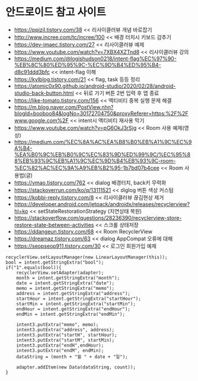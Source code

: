 # 안드로이드 참고 사이트

* https://ppizil.tistory.com/38  << 리사이클러뷰 개념 바로잡기
* http://www.incree.com/tc/incree/100 << 배경 터치시 키보드 감추기 
* https://dev-imaec.tistory.com/27 << 리사이클러뷰 예제
* https://www.youtube.com/watch?v=7XBX4XZTnd8 << 리사이클러뷰 강의
* https://medium.com/@logishudson0218/intent-flag%EC%97%90-%EB%8C%80%ED%95%9C-%EC%9D%B4%ED%95%B4-d8c91ddd3bfc << intent-flag 이해
* https://kylblog.tistory.com/21 << flag, task 등등 정리
* https://atomic0x90.github.io/android-studio/2020/02/28/android-studio-back-button.html << 뒤로 가기 버튼 2번 입력 후 앱 종료
* https://like-tomato.tistory.com/156 << 액티비티 중복 실행 문제 해결
* https://m.blog.naver.com/PostView.nhn?blogId=booboo84&logNo=30172704750&proxyReferer=https:%2F%2Fwww.google.com%2F << intent시 액티비티 재사용 막기
* https://www.youtube.com/watch?v=pG6OkJ3rSjg << Room 사용 예제(영상)
* https://medium.com/%EC%8A%AC%EA%B8%B0%EB%A1%9C%EC%9A%B4-%EA%B0%9C%EB%B0%9C%EC%83%9D%ED%99%9C/%EC%95%88%EB%93%9C%EB%A1%9C%EC%9D%B4%EB%93%9C-room-%EC%82%AC%EC%9A%A9%EB%B2%95-1b7bd07b4cee << Room 사용법(글)
* https://vmao.tistory.com/762 << dialog 배경터치, back키 무력화
* https://stackoverrun.com/ko/q/13111521 << diglog 버튼 색상 커스텀
* https://kobbi-reply.tistory.com/8 << 리사이클러뷰 끊김현상 제거
* https://developer.android.com/jetpack/androidx/releases/recyclerview?hl=ko << setStateRestorationStrategy (지연상태 복원)
* https://stackoverflow.com/questions/28236390/recyclerview-store-restore-state-between-activities << 스크롤 상태저장
* https://ddangeun.tistory.com/68 << Room RecyclerView
* https://dreamaz.tistory.com/63 << dialog AppCompat 오류에 대해
* https://seopseop911.tistory.com/30 << 로그인 회원가입 예제

```
recyclerView.setLayoutManager(new LinearLayoutManager(this));
bool = intent.getStringExtra("bool");
if("1".equals(bool)){
    recyclerView.setAdapter(adapter);
    month = intent.getStringExtra("month");
    date = intent.getStringExtra("date");
    memo = intent.getStringExtra("memo");
    address = intent.getStringExtra("address");
    startHour = intent.getStringExtra("startHour");
    startMin = intent.getStringExtra("startMin");
    endHour = intent.getStringExtra("endHour");
    endMin = intent.getStringExtra("endMin");

    intent3.putExtra("memo", memo);
    intent3.putExtra("address", address);
    intent3.putExtra("startH", startHour);
    intent3.putExtra("startM", startMin);
    intent3.putExtra("endH",endHour);
    intent3.putExtra("endM", endMin);
    dataString = (month + "월 " + date + "일");

    adapter.addItem(new Data(dataString, count));
}
```